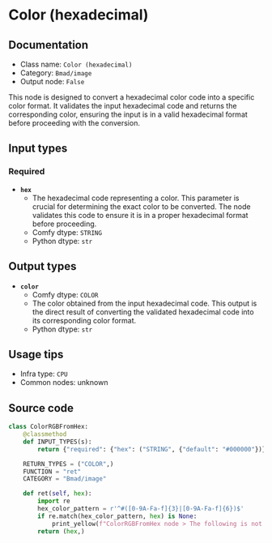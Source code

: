 # Color (hexadecimal)
## Documentation
- Class name: `Color (hexadecimal)`
- Category: `Bmad/image`
- Output node: `False`

This node is designed to convert a hexadecimal color code into a specific color format. It validates the input hexadecimal code and returns the corresponding color, ensuring the input is in a valid hexadecimal format before proceeding with the conversion.
## Input types
### Required
- **`hex`**
    - The hexadecimal code representing a color. This parameter is crucial for determining the exact color to be converted. The node validates this code to ensure it is in a proper hexadecimal format before proceeding.
    - Comfy dtype: `STRING`
    - Python dtype: `str`
## Output types
- **`color`**
    - Comfy dtype: `COLOR`
    - The color obtained from the input hexadecimal code. This output is the direct result of converting the validated hexadecimal code into its corresponding color format.
    - Python dtype: `str`
## Usage tips
- Infra type: `CPU`
- Common nodes: unknown


## Source code
```python
class ColorRGBFromHex:
    @classmethod
    def INPUT_TYPES(s):
        return {"required": {"hex": ("STRING", {"default": "#000000"})}}

    RETURN_TYPES = ("COLOR",)
    FUNCTION = "ret"
    CATEGORY = "Bmad/image"

    def ret(self, hex):
        import re
        hex_color_pattern = r'^#([0-9A-Fa-f]{3}|[0-9A-Fa-f]{6})$'
        if re.match(hex_color_pattern, hex) is None:
            print_yellow(f"ColorRGBFromHex node > The following is not a valid hex code:{hex}")
        return (hex,)

```
